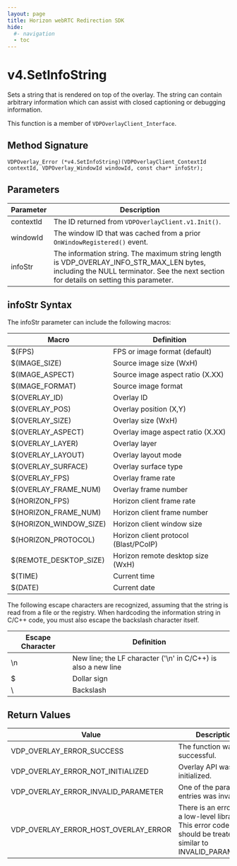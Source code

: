 ```yaml
---
layout: page
title: Horizon webRTC Redirection SDK
hide:
  #- navigation
  - toc
---
```

# v4.SetInfoString

Sets a string that is rendered on top of the overlay. The string can contain arbitrary information which can assist with closed captioning or debugging information.

This function is a member of `VDPOverlayClient_Interface`.

## Method Signature
```
VDPOverlay_Error (*v4.SetInfoString)(VDPOverlayClient_ContextId contextId, VDPOverlay_WindowId windowId, const char* infoStr);
```

## Parameters

| Parameter | Description |
| --------- | ----------- |
| contextId | The ID returned from `VDPOverlayClient.v1.Init()`. |
| windowId | The window ID that was cached from a prior `OnWindowRegistered()` event. |
| infoStr | The information string. The maximum string length is VDP_OVERLAY_INFO_STR_MAX_LEN bytes, including the NULL terminator. See the next section for details on setting this parameter. |

## infoStr Syntax

The infoStr parameter can include the following macros:

| Macro | Definition |
| ----- | ----------- |
| $(FPS) | FPS or image format (default) |
| $(IMAGE_SIZE) | Source image size (WxH) |
| $(IMAGE_ASPECT) | Source image aspect ratio (X.XX) |
| $(IMAGE_FORMAT) | Source image format |
| $(OVERLAY_ID)	| Overlay ID |
| $(OVERLAY_POS) | Overlay position (X,Y) |
| $(OVERLAY_SIZE) | Overlay size (WxH) |
| $(OVERLAY_ASPECT) | Overlay image aspect ratio (X.XX) |
| $(OVERLAY_LAYER) | Overlay layer |
| $(OVERLAY_LAYOUT) | Overlay layout mode |
| $(OVERLAY_SURFACE) | Overlay surface type |
| $(OVERLAY_FPS) | Overlay frame rate |
| $(OVERLAY_FRAME_NUM) | Overlay frame number |
| $(HORIZON_FPS) | Horizon client frame rate |
| $(HORIZON_FRAME_NUM) | Horizon client frame number |
| $(HORIZON_WINDOW_SIZE) | Horizon client window size |
| $(HORIZON_PROTOCOL) | Horizon client protocol (Blast/PCoIP) |
| $(REMOTE_DESKTOP_SIZE) | Horizon remote desktop size (WxH) |
| $(TIME) | Current time |
| $(DATE) | Current date |

The following escape characters are recognized, assuming that the string is read from a file or the registry. 
When hardcoding the information string in C/C++ code, you must also escape the backslash character itself.

| Escape Character | Definition |
| --------------- | ----------- |
| \n | New line; the LF character ('\n' in C/C++) is also a new line |
| \$ | Dollar sign |
| \\ | Backslash |

## Return Values

| Value | Description |
| ----- | ----------- |
| VDP_OVERLAY_ERROR_SUCCESS | The function was successful. |
| VDP_OVERLAY_ERROR_NOT_INITIALIZED	| Overlay API was not initialized. |
| VDP_OVERLAY_ERROR_INVALID_PARAMETER | One of the parameter entries was invalid. |
| VDP_OVERLAY_ERROR_HOST_OVERLAY_ERROR | There is an error with a low-level library. This error code should be treated as similar to INVALID_PARAMETER. |

